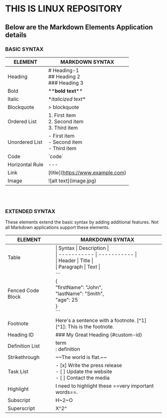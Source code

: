 # THIS IS LINUX REPOSITORY

## Below are the Markdown Elements Application details

### BASIC SYNTAX

| ELEMENT | MARKDOWN SYNTAX |
|---------|-----------------|
| Heading | # Heading-1<br> ## Heading 2<br> ### Heading 3 |
| Bold | \*\***bold text**\*\* |
| Italic | \**italicized text*\* |
| Blockquote |	> blockquote |
| Ordered List |	1. First item<br> 2. Second item<br> 3. Third item |
| Unordered List | - First item<br> - Second item<br> - Third item |
| Code |	\`code\` |
| Horizontal Rule	| \-\-\- |
| Link |	\[title](https://www.example.com) |
| Image |	\![alt text]\(image.jpg) |

<br><br>
### EXTENDED SYNTAX
These elements extend the basic syntax by adding additional features. Not all Markdown applications support these elements.

| ELEMENT | MARKDOWN SYNTAX |
|---------|-----------------|
| Table | \| Syntax \| Description \| <br> \| ----------- \| ----------- \| <br> \| Header \| Title \| <br> \| Paragraph \| Text \| |
| Fenced Code Block | \`\`\`<br>{<br><t>"firstName": "John",<br><t>"lastName": "Smith",<br><t>"age": 25<br>}<br>\`\`\` |
| Footnote | Here's a sentence with a footnote. [^1] <br> [^1]: This is the footnote. |
| Heading ID |	### My Great Heading {#custom-id} |
| Definition List |	term<br>: definition |
| Strikethrough | \~\~The world is flat.\~\~ |
| Task List | - [x] Write the press release<br>- [ ] Update the website<br>- [ ] Contact the media |
| Highlight | I need to highlight these ==very important words==. |
| Subscript | H\~2\~O |
| Superscript |	X\^2\^ |
